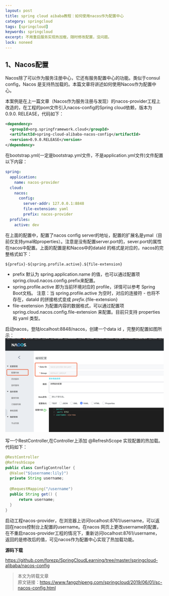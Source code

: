 ```yaml
---
layout: post
title: spring cloud aibaba教程：如何使用nacos作为配置中心
category: springcloud
tags: [springcloud]
keywords: springcloud
excerpt: 不用重启服务实现热加载，随时修改配置，没问题。
lock: noneed
---
```

## 1、Nacos配置
Nacos除了可以作为服务注册中心，它还有服务配置中心的功能。类似于consul config，Nacos 是支持热加载的。本篇文章将讲述如何使用Nacos作为配置中心。

本案例是在上一篇文章（Nacos作为服务注册与发现）的nacos-provider工程上改造的，在工程的pom文件引入nacos-config的Spring cloud依赖，版本为0.9.0. RELEASE，代码如下：
```xml
<dependency>
  <groupId>org.springframework.cloud</groupId>
  <artifactId>spring-cloud-alibaba-nacos-config</artifactId>
  <version>0.9.0.RELEASE</version>
</dependency>
```
在bootstrap.yml(一定是bootstrap.yml文件，不是application.yml文件)文件配置以下内容：
```yaml
spring:
  application:
    name: nacos-provider
  cloud:
    nacos:
      config:
        server-addr: 127.0.0.1:8848
        file-extension: yaml
        prefix: nacos-provider
  profiles:
    active: dev
```
在上面的配置中，配置了nacos config server的地址，配置的扩展名是ymal（目前仅支持ymal和properties）。注意是没有配置server.port的，sever.port的属性在nacos中配置。上面的配置是和Nacos中的dataId 的格式是对应的，nacos的完整格式如下：
```
${prefix}-${spring.profile.active}.${file-extension}
```
- prefix 默认为 spring.application.name 的值，也可以通过配置项 spring.cloud.nacos.config.prefix来配置。
- spring.profile.active 即为当前环境对应的 profile，详情可以参考 Spring Boot文档。 注意：当 spring.profile.active 为空时，对应的连接符 - 也将不存在，dataId 的拼接格式变成 ${prefix}.${file-extension}
- file-exetension 为配置内容的数据格式，可以通过配置项 spring.cloud.nacos.config.file-extension 来配置。目前只支持 properties 和 yaml 类型。
  

启动nacos，登陆localhost:8848/nacos，创建一个data id ，完整的配置如图所示：
![](/assets/images/2019/springcloud/nacos-provider-config.png)

写一个RestController,在Controller上添加 @RefreshScope 实现配置的热加载。代码如下：
```java
@RestController
@RefreshScope
public class ConfigController {
  @Value("${username:lily}")
  private String username;

  @RequestMapping("/username")
  public String get() {
      return username;
  }
}
```
启动工程nacos-provider，在浏览器上访问localhost:8761/username，可以返回在nacos控制台上配置的username。在nacos 网页上更改username的配置，在不重启nacos-provider工程的情况下，重新访问localhost:8761/username，返回的是修改后的值，可见nacos作为配置中心实现了热加载功能。

**源码下载**

https://github.com/forezp/SpringCloudLearning/tree/master/springcloud-alibaba/nacos-config

> 本文为转载文章  
> 原文链接：https://www.fangzhipeng.com/springcloud/2019/06/01/sc-nacos-config.html

